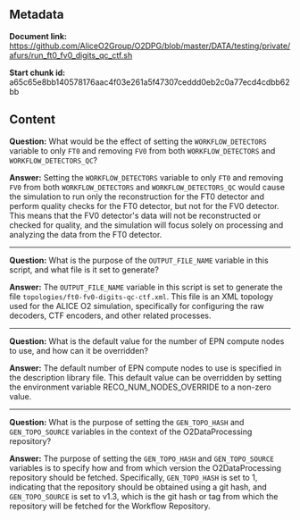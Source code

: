 ## Metadata

**Document link:** https://github.com/AliceO2Group/O2DPG/blob/master/DATA/testing/private/afurs/run_ft0_fv0_digits_qc_ctf.sh

**Start chunk id:** a65c65e8bb140578176aac4f03e261a5f47307ceddd0eb2c0a77ecd4cdbb62bb

## Content

**Question:** What would be the effect of setting the `WORKFLOW_DETECTORS` variable to only `FT0` and removing `FV0` from both `WORKFLOW_DETECTORS` and `WORKFLOW_DETECTORS_QC`?

**Answer:** Setting the `WORKFLOW_DETECTORS` variable to only `FT0` and removing `FV0` from both `WORKFLOW_DETECTORS` and `WORKFLOW_DETECTORS_QC` would cause the simulation to run only the reconstruction for the FT0 detector and perform quality checks for the FT0 detector, but not for the FV0 detector. This means that the FV0 detector's data will not be reconstructed or checked for quality, and the simulation will focus solely on processing and analyzing the data from the FT0 detector.

---

**Question:** What is the purpose of the `OUTPUT_FILE_NAME` variable in this script, and what file is it set to generate?

**Answer:** The `OUTPUT_FILE_NAME` variable in this script is set to generate the file `topologies/ft0-fv0-digits-qc-ctf.xml`. This file is an XML topology used for the ALICE O2 simulation, specifically for configuring the raw decoders, CTF encoders, and other related processes.

---

**Question:** What is the default value for the number of EPN compute nodes to use, and how can it be overridden?

**Answer:** The default number of EPN compute nodes to use is specified in the description library file. This default value can be overridden by setting the environment variable RECO_NUM_NODES_OVERRIDE to a non-zero value.

---

**Question:** What is the purpose of setting the `GEN_TOPO_HASH` and `GEN_TOPO_SOURCE` variables in the context of the O2DataProcessing repository?

**Answer:** The purpose of setting the `GEN_TOPO_HASH` and `GEN_TOPO_SOURCE` variables is to specify how and from which version the O2DataProcessing repository should be fetched. Specifically, `GEN_TOPO_HASH` is set to 1, indicating that the repository should be obtained using a git hash, and `GEN_TOPO_SOURCE` is set to v1.3, which is the git hash or tag from which the repository will be fetched for the Workflow Repository.